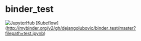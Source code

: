 # binder_test

[![JupyterHub](http://mybinder.org/badge_logo.svg)](http://mybinder.org/v2/gh/dejangolubovic/binder_test/master?filepath=test.ipynb)
[[Kubeflow](http://mybinder.org/badge_logo.svg)](http://mybinder.org/v2/gh/dejangolubovic/binder_test/master?filepath=test.ipynb)
